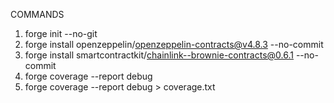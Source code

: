 COMMANDS

1. forge init --no-git
2. forge install openzeppelin/openzeppelin-contracts@v4.8.3 --no-commit
3. forge install smartcontractkit/chainlink--brownie-contracts@0.6.1 --no-commit
4. forge coverage --report debug
5. forge coverage --report debug > coverage.txt
